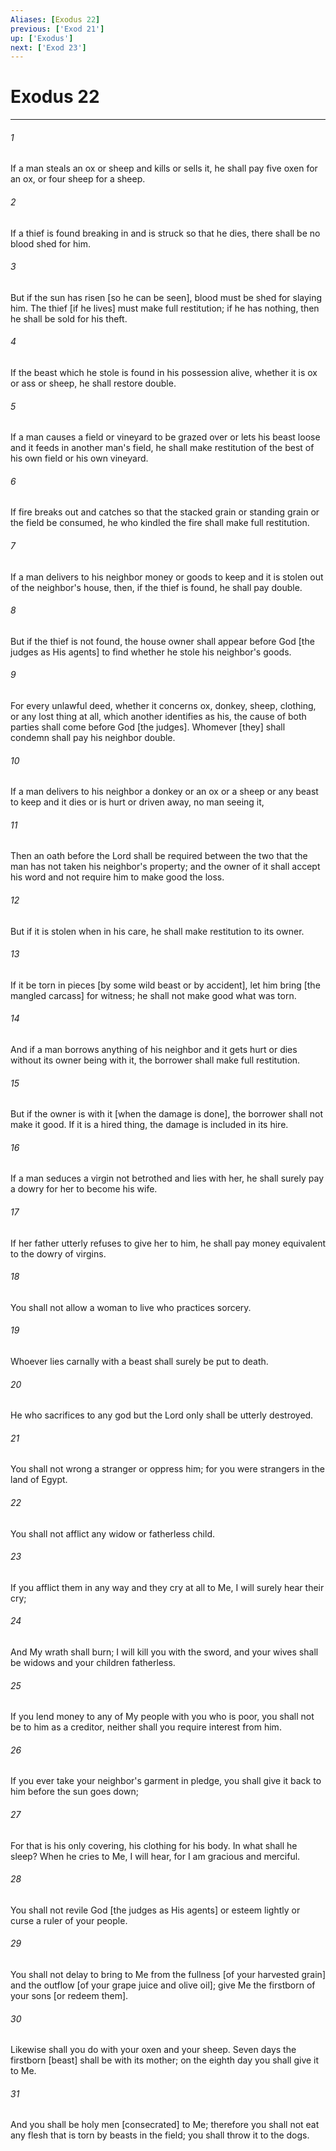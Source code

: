 ```yaml
---
Aliases: [Exodus 22]
previous: ['Exod 21']
up: ['Exodus']
next: ['Exod 23']
---
```

# Exodus 22

***














###### 1 






If a man steals an ox or sheep and kills or sells it, he shall pay five oxen for an ox, or four sheep for a sheep. 













###### 2 






If a thief is found breaking in and is struck so that he dies, there shall be no blood shed for him. 













###### 3 






But if the sun has risen [so he can be seen], blood must be shed for slaying him. The thief [if he lives] must make full restitution; if he has nothing, then he shall be sold for his theft. 













###### 4 






If the beast which he stole is found in his possession alive, whether it is ox or ass or sheep, he shall restore double. 













###### 5 






If a man causes a field or vineyard to be grazed over or lets his beast loose and it feeds in another man's field, he shall make restitution of the best of his own field or his own vineyard. 













###### 6 






If fire breaks out and catches so that the stacked grain or standing grain or the field be consumed, he who kindled the fire shall make full restitution. 













###### 7 






If a man delivers to his neighbor money or goods to keep and it is stolen out of the neighbor's house, then, if the thief is found, he shall pay double. 













###### 8 






But if the thief is not found, the house owner shall appear before God [the judges as His agents] to find whether he stole his neighbor's goods. 













###### 9 






For every unlawful deed, whether it concerns ox, donkey, sheep, clothing, or any lost thing at all, which another identifies as his, the cause of both parties shall come before God [the judges]. Whomever [they] shall condemn shall pay his neighbor double. 













###### 10 






If a man delivers to his neighbor a donkey or an ox or a sheep or any beast to keep and it dies or is hurt or driven away, no man seeing it, 













###### 11 






Then an oath before the Lord shall be required between the two that the man has not taken his neighbor's property; and the owner of it shall accept his word and not require him to make good the loss. 













###### 12 






But if it is stolen when in his care, he shall make restitution to its owner. 













###### 13 






If it be torn in pieces [by some wild beast or by accident], let him bring [the mangled carcass] for witness; he shall not make good what was torn. 













###### 14 






And if a man borrows anything of his neighbor and it gets hurt or dies without its owner being with it, the borrower shall make full restitution. 













###### 15 






But if the owner is with it [when the damage is done], the borrower shall not make it good. If it is a hired thing, the damage is included in its hire. 













###### 16 






If a man seduces a virgin not betrothed and lies with her, he shall surely pay a dowry for her to become his wife. 













###### 17 






If her father utterly refuses to give her to him, he shall pay money equivalent to the dowry of virgins. 













###### 18 






You shall not allow a woman to live who practices sorcery. 













###### 19 






Whoever lies carnally with a beast shall surely be put to death. 













###### 20 






He who sacrifices to any god but the Lord only shall be utterly destroyed. 













###### 21 






You shall not wrong a stranger or oppress him; for you were strangers in the land of Egypt. 













###### 22 






You shall not afflict any widow or fatherless child. 













###### 23 






If you afflict them in any way and they cry at all to Me, I will surely hear their cry; 













###### 24 






And My wrath shall burn; I will kill you with the sword, and your wives shall be widows and your children fatherless. 













###### 25 






If you lend money to any of My people with you who is poor, you shall not be to him as a creditor, neither shall you require interest from him. 













###### 26 






If you ever take your neighbor's garment in pledge, you shall give it back to him before the sun goes down; 













###### 27 






For that is his only covering, his clothing for his body. In what shall he sleep? When he cries to Me, I will hear, for I am gracious and merciful. 













###### 28 






You shall not revile God [the judges as His agents] or esteem lightly or curse a ruler of your people. 













###### 29 






You shall not delay to bring to Me from the fullness [of your harvested grain] and the outflow [of your grape juice and olive oil]; give Me the firstborn of your sons [or redeem them]. 













###### 30 






Likewise shall you do with your oxen and your sheep. Seven days the firstborn [beast] shall be with its mother; on the eighth day you shall give it to Me. 













###### 31 






And you shall be holy men [consecrated] to Me; therefore you shall not eat any flesh that is torn by beasts in the field; you shall throw it to the dogs.
